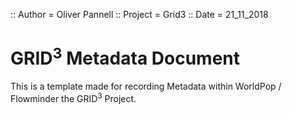 :: Author = Oliver Pannell 
:: Project = Grid3
:: Date = 21_11_2018


GRID<sup>3</sup> Metadata Document
==================================

This is a template made for recording Metadata within WorldPop / Flowminder the GRID<sup>3</sup> Project.
